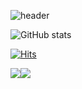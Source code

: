 ![header](https://capsule-render.vercel.app/api?type=wave&color=auto&height=300&section=header&text=capsule%20render&fontSize=90)

![GitHub stats](https://github-readme-stats.vercel.app/api?username=CHASANGGON&show_icons=true&theme=radical)


[![Hits](https://hits.seeyoufarm.com/api/count/incr/badge.svg?url=https%3A%2F%2Fgithub.com%2FCHASANGGON&count_bg=%236BF8FF&title_bg=%23FFBAEF&icon=google.svg&icon_color=%23E7E7E7&title=Thank+U%21&edge_flat=false)](https://hits.seeyoufarm.com)

<img src ="http://mazassumnida.wtf/api/generate_badge?boj=yg9618"/><img src="http://mazandi.herokuapp.com/api?handle=yg9618&theme=dark"/>
